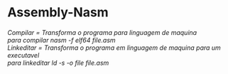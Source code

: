# Assembly-Nasm
<h6>
  Compilar = Transforma o programa para linguagem de maquina<br>
  para compilar nasm -f elf64 file.asm<br>
  Linkeditar = Transforma o programa em linguagem de maquina para um executavel<br>
  para linkeditar ld -s -o file file.asm<br>
  </h6>
